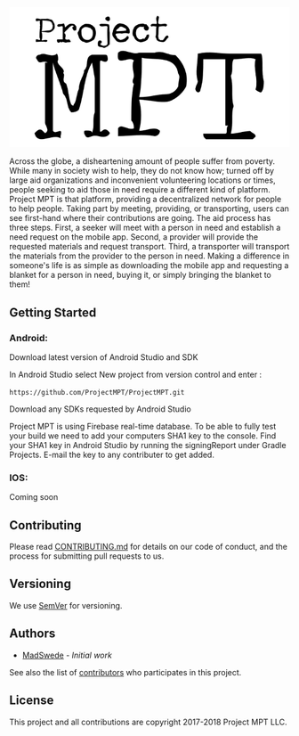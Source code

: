 
![Project MPT Logo](https://raw.githubusercontent.com/ProjectMPT/ProjectMPT/master/app/src/main/res/drawable-hdpi/logompt.png)


Across the globe, a disheartening amount of people suffer from poverty. While many in society wish to help, they do not know how; turned off by large aid organizations and inconvenient volunteering locations or times, people seeking to aid those in need require a different kind of platform. Project MPT is that platform, providing a decentralized network for people to help people. Taking part by meeting, providing, or transporting, users can see first-hand where their contributions are going. The aid process has three steps. First, a seeker will meet with a person in need and establish a need request on the mobile app. Second, a provider will provide the requested materials and request transport. Third, a transporter will transport the materials from the provider to the person in need. Making a difference in someone's life is as simple as downloading the mobile app and requesting a blanket for a person in need, buying it, or simply bringing the blanket to them!

## Getting Started

### Android: 
Download latest version of Android Studio and SDK

In Android Studio select New project from version control and enter :

```https://github.com/ProjectMPT/ProjectMPT.git```

Download any SDKs requested by Android Studio

Project MPT is using Firebase real-time database. To be able to fully test your build we need to add your computers SHA1 key to the console. Find your SHA1 key in Android Studio by running the signingReport under Gradle Projects. E-mail the key to any contributer to get added. 

### IOS: 
Coming soon

## Contributing

Please read [CONTRIBUTING.md](https://github.com/ProjectMPT/ProjectMPT/blob/master/Contributing.md) for details on our code of conduct, and the process for submitting pull requests to us.

## Versioning

We use [SemVer](http://semver.org/) for versioning. 

## Authors

* [MadSwede](https://github.com/MadSwede) - *Initial work* 

See also the list of [contributors](https://github.com/ProjectMPT/ProjectMPT/graphs/contributors) who participates in this project.

## License

This project and all contributions are copyright 2017-2018 Project MPT LLC.
